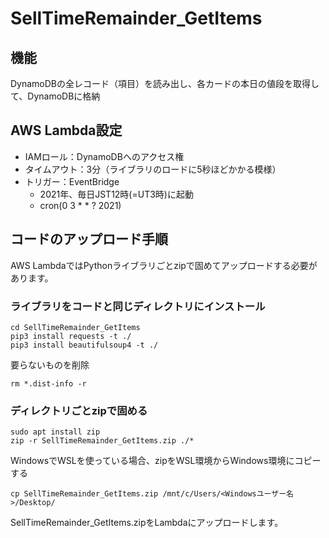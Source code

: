 # SellTimeRemainder_GetItems
## 機能
DynamoDBの全レコード（項目）を読み出し、各カードの本日の値段を取得して、DynamoDBに格納
## AWS Lambda設定
- IAMロール：DynamoDBへのアクセス権
- タイムアウト：3分（ライブラリのロードに5秒ほどかかる模様）
- トリガー：EventBridge
  - 2021年、毎日JST12時(=UT3時)に起動
  - cron(0 3 * * ? 2021)

## コードのアップロード手順
AWS LambdaではPythonライブラリごとzipで固めてアップロードする必要があります。
### ライブラリをコードと同じディレクトリにインストール
```
cd SellTimeRemainder_GetItems
pip3 install requests -t ./
pip3 install beautifulsoup4 -t ./
```
要らないものを削除
```
rm *.dist-info -r
```
### ディレクトリごとzipで固める
```
sudo apt install zip
zip -r SellTimeRemainder_GetItems.zip ./*
```

WindowsでWSLを使っている場合、zipをWSL環境からWindows環境にコピーする
```
cp SellTimeRemainder_GetItems.zip /mnt/c/Users/<Windowsユーザー名>/Desktop/
```
SellTimeRemainder_GetItems.zipをLambdaにアップロードします。